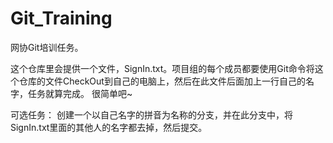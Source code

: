 # Git_Training
网协Git培训任务。

这个仓库里会提供一个文件，SignIn.txt。项目组的每个成员都要使用Git命令将这个仓库的文件CheckOut到自己的电脑上，然后在此文件后面加上一行自己的名字，任务就算完成。
很简单吧~

可选任务：
创建一个以自己名字的拼音为名称的分支，并在此分支中，将SignIn.txt里面的其他人的名字都去掉，然后提交。
